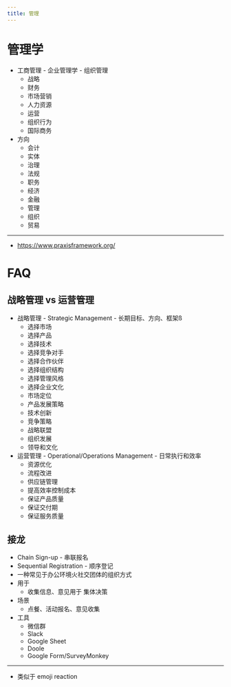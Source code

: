 ```yaml
---
title: 管理
---
```


# 管理学

- 工商管理 - 企业管理学 - 组织管理
  - 战略
  - 财务
  - 市场营销
  - 人力资源
  - 运营
  - 组织行为
  - 国际商务
- 方向
  - 会计
  - 实体
  - 治理
  - 法规
  - 职务
  - 经济
  - 金融
  - 管理
  - 组织
  - 贸易

---

- https://www.praxisframework.org/

# FAQ

## 战略管理 vs 运营管理

- 战略管理 - Strategic Management - 长期目标、方向、框架ß
  - 选择市场
  - 选择产品
  - 选择技术
  - 选择竞争对手
  - 选择合作伙伴
  - 选择组织结构
  - 选择管理风格
  - 选择企业文化
  - 市场定位
  - 产品发展策略
  - 技术创新
  - 竞争策略
  - 战略联盟
  - 组织发展
  - 领导和文化
- 运营管理 - Operational/Operations Management - 日常执行和效率
  - 资源优化
  - 流程改进
  - 供应链管理
  - 提高效率控制成本
  - 保证产品质量
  - 保证交付期
  - 保证服务质量


## 接龙

- Chain Sign-up - 串联报名
- Sequential Registration - 顺序登记
- 一种常见于办公环境火社交团体的组织方式
- 用于
  - 收集信息、意见用于 集体决策
- 场景
  - 点餐、活动报名、意见收集
- 工具
  - 微信群
  - Slack
  - Google Sheet
  - Doole
  - Google Form/SurveyMonkey

---

- 类似于 emoji reaction
